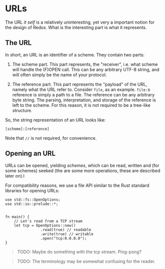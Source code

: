 URLs
====

The URL _it self_ is a relatively uninteresting, yet very a important notion for the design of Redox. What is the interesting part is what it represents.

The URL
-------

In short, an URL is an identifier of a scheme. They contain two parts:

1. The scheme part. This part represents, the "receiver", i.e. what scheme will handle the (F)OPEN call. This can be any arbitrary UTF-8 string, and will often simply be the name of your protocol.

2. The reference part. This part represents the "payload" of the URL, namely what the URL refer to. Consider `file`, as an example. `file:`s reference is simply a path to a file. The reference can be any arbitrary byte string. The parsing, interpretation, and storage of the reference is left to the scheme. For this reason, it is not required to be a tree-like structure.

So, the string representation of an URL looks like:

```
[scheme]:[reference]
```

Note that `//` is not required, for convenience.

Opening an URL
--------------

URLs can be opened, yielding _schemes_, which can be read, written and (for some schemes) seeked (the are some more operations, these are described later on).I

For compatibility reasons, we use a file API similar to the Rust standard libraries for opening URLs:

```
use std::fs::OpenOptions;
use std::io::prelude::*;


fn main() {
    // Let's read from a TCP stream
    let tcp = OpenOptions::new()
                .read(true) // readable
                .write(true) // writable
                .open("tcp:0.0.0.0");
}
```

> TODO: Maybe do something with the tcp stream. Ping-pong?

> TODO: The terminology may be somewhat confusing for the reader.
